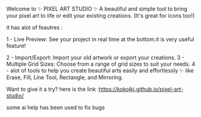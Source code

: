 
Welcome to ✨ PIXEL ART STUDIO ✨
A beautiful and simple tool to bring your pixel art to life or edit your existing creations.
(It's great for icons too!)

it has alot of feautres :

1 - Live Preview: See your project in real time at the bottom.it is very useful feature!

2 - Import/Export: Import your old artwork or export your creations.
3 - Multiple Grid Sizes: Choose from a range of grid sizes to suit your needs.
4 - alot of tools to help you create beautiful arts easily and effortlessly ✨
like Erase, Fill, Line Tool, Rectangle, and Mirroring.

Want to give it a try?
here is the link :https://kokojkj.github.io/pixel-art-studio/


some ai help has been used to fix bugs 
